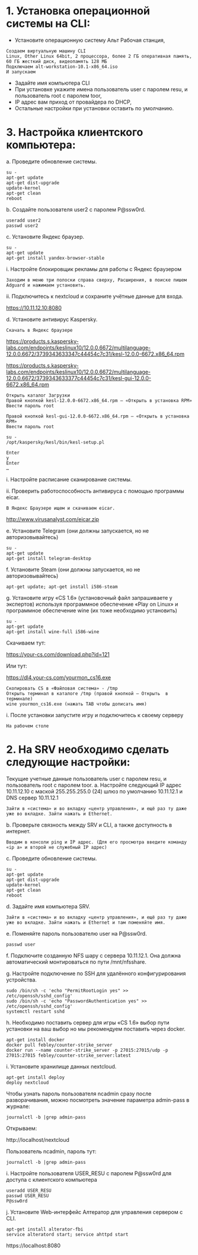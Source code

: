 # 1.	Установка операционной системы на CLI: 
* Установите операционную систему Альт Рабочая станция,
```
Создаем виртуальную машину CLI 
Linux, Other Linux 64bit, 2 процессора, более 2 ГБ оперативная память, 60 ГБ жесткий диск, видеопамять 128 МБ
Подключаем alt-workstation-10.1-x86_64.iso
И запускаем
```
* Задайте имя компьютера CLI
* При установке укажите имена пользователь user с паролем resu, и пользователь root с паролем toor,
* IP адрес вам приход от провайдера по DHCP,
* Остальные настройки при установки оставить по умолчанию.

# 3.	Настройка клиентского компьютера:
a.	Проведите обновление системы.
```
su -
apt-get update
apt-get dist-upgrade
update-kernel
apt-get clean
reboot
```

b.	Создайте пользователя user2 с паролем P@ssw0rd.
```
useradd user2
passwd user2
```
c.	Установите Яндекс браузер.
```
su -
apt-get update
apt-get install yandex-browser-stable
```
i.	Настройте блокировщик рекламы для работы с Яндекс браузером
```
Заходим в меню три полоски справа сверху, Расширения, в поиске пишем Adguard и нажимаем установить.
```
ii.	Подключитесь к nextcloud и сохраните учётные данные для входа.

https://10.11.12.10:8080

d.	Установите антивирус Kaspersky.
```
Скачать в Яндекс браузере
```
https://products.s.kaspersky-labs.com/endpoints/keslinux10/12.0.0.6672/multilanguage-12.0.0.6672/3739343633347c44454c7c31/kesl-12.0.0-6672.x86_64.rpm

https://products.s.kaspersky-labs.com/endpoints/keslinux10/12.0.0.6672/multilanguage-12.0.0.6672/3739343633377c44454c7c31/kesl-gui-12.0.0-6672.x86_64.rpm
```
Открыть каталог Загрузки 
Правой кнопкой kesl-12.0.0-6672.x86_64.rpm – «Открыть в установка RPM»
Ввести пароль root

Правой кнопкой kesl-gui-12.0.0-6672.x86_64.rpm – «Открыть в установка RPM»
Ввести пароль root

su -
/opt/kaspersky/kesl/bin/kesl-setup.pl

Enter
y
Enter
…
```
i.	Настройте расписание сканирование системы.

ii.	Проверить работоспособность антивируса с помощью программы eicar.
```
В Яндекс Браузере ищем и скачиваем eicar.
```
http://www.virusanalyst.com/eicar.zip

e.	Установите Telegram (они должны запускается, но не авторизовывайтесь)
```
su -
apt-get update
apt-get install telegram-desktop
```
f.	Установите Steam (они должны запускается, но не авторизовывайтесь)
```
apt-get update; apt-get install i586-steam
```
g.	Установите игру «CS 1.6» (установочный файл запрашиваете у экспертов) используя программное обеспечение «Play on Linux» и программное обеспечение wine (их тоже необходимо установить)
```
su -
apt-get update
apt-get install wine-full i586-wine
```
Скачиваем тут:

https://your-cs.com/download.php?id=121

Или тут:

https://dl4.your-cs.com/yourmon_cs16.exe
```
Скопировать CS в «Файловая система» - /tmp
Открыть терминал в каталоге /tmp (правой кнопкой – Открыть  в терминале)
wine yourmon_cs16.exe (нажать TAB чтобы дописать имя)
```
i.	После установки запустите игру и подключитесь к своему серверу 
```
На рабочем столе
```
# 2.	На SRV необходимо сделать следующие настройки: 
Текущие учетные данные пользователь user с паролем resu, и пользователь root с паролем toor.
a.	Настройте следующий IP адрес 10.11.12.10 с маской 255.255.255.0 (24) шлюз по умолчанию 10.11.12.1 и DNS сервер 10.11.12.1
```
Зайти в «система» и во вкладку «центр управления», и ещё раз ту даже уже во вкладке. Зайти нажать и Ethernet. 
```
b.	Проверьте связность между SRV и CLI, а также доступность в интернет.
```
Вводим в консоли ping и IP адрес. (Для его просмотра введите команду   «ip a» и второй не служебный IP адрес)    
```
c.	Проведите обновление системы.
```
su -
apt-get update
apt-get dist-upgrade
update-kernel
apt-get clean
reboot
```
d.	Задайте имя компьютера SRV. 
```
Зайти в «система» и во вкладку «центр управления», и ещё раз ту даже уже во вкладке. Зайти нажать и Ethernet и там поменяйте имя.
```
e.	Поменяйте пароль пользователю user на P@ssw0rd.
```
passwd user
```
f.	Подключите созданную NFS шару с сервера 10.11.12.1. Она должна автоматический монтироваться по пути /mnt/nfsshare.

g.	Настройте подключение по SSH для удалённого конфигурирования устройства.
```
sudo /bin/sh -c 'echo "PermitRootLogin yes" >> /etc/openssh/sshd_config'
sudo /bin/sh -c 'echo "PasswordAuthentication yes" >> /etc/openssh/sshd_config'
systemctl restart sshd
```
h.	Необходимо поставить сервер для игры «CS 1.6» выбор пути установки на ваш выбор но мы рекомендуем поставить через docker.
```
apt-get install docker
docker pull febley/counter-strike_server
docker run --name counter-strike_server -p 27015:27015/udp -p 27015:27015 febley/counter-strike_server:latest
```
i.	Установите хранилище данных nextcloud.
```
apt-get install deploy
deploy nextcloud
```
Чтобы узнать пароль пользователя ncadmin сразу после разворачивания, можно посмотреть значение параметра admin-pass в журнале:
```
journalctl -b |grep admin-pass
```
Открываем:

http://localhost/nextcloud

Пользователь ncadmin, пароль тут:
```
journalctl -b |grep admin-pass
```
i.	Настройте пользователя USER_RESU с паролем P@ssw0rd для доступа с клиентского компьютера
```
useradd USER_RESU
passwd USER_RESU
P@ssw0rd
```
j.	Установите Web-интерфейс Алтератор для управления сервером с CLI.
```
apt-get install alterator-fbi
service alteratord start; service ahttpd start
```
https://localhost:8080

